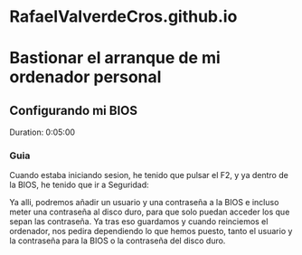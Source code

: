 # RafaelValverdeCros.github.io

# Bastionar el arranque de mi ordenador personal 

## Configurando mi BIOS
Duration: 0:05:00

### Guia

Cuando estaba iniciando sesion, he tenido que pulsar el F2, y ya dentro de la BIOS, he tenido que ir a Seguridad:



Ya alli, podremos añadir un usuario y una contraseña a la BIOS e incluso meter una contraseña al disco duro, para que solo puedan acceder los que sepan las contraseña. Ya tras eso guardamos y cuando reinciemos el ordenador, nos pedira dependiendo lo que hemos puesto, tanto el usuario y la contraseña para la BIOS o la contraseña del disco duro.

